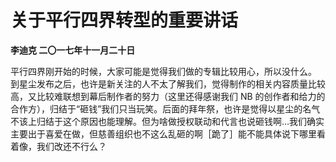 # 关于平行四界转型的重要讲话
**李迪克	二〇一七年十一月二十日**

平行四界刚开始的时候，大家可能是觉得我们做的专辑比较用心，所以没什么。 到星尘发布之后，也许是新关注的人不太了解我们，觉得制作的相关内容质量比较高，又比较难联想到幕后制作者的努力（这里还得感谢我们 NB 的创作者和给力的合作方），归结于“砸钱”我们只当玩笑。后面的拜年祭，也许是觉得以星尘的名气不该上归结于这个原因也能理解。但为啥做授权联动和代言也说砸钱啊…我们确实主要出于喜爱在做，但慈善组织也不这么乱砸的啊［跪了］能不能具体说下哪里看着像，我们改还不行么？
